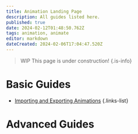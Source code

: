 ```yaml
---
title: Animation Landing Page
description: All guides listed here.
published: true
date: 2024-02-12T01:48:50.762Z
tags: animation, animate
editor: markdown
dateCreated: 2024-02-06T17:04:47.520Z
---
```


>WIP
This page is under construction!
{.is-info}

# Basic Guides
- [Importing and Exporting Animations](/specific-guide/animation-landing/Importing-and-Exporting-Animation)
{.links-list}


# Advanced Guides


